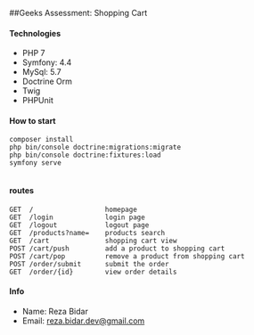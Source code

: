##Geeks Assessment: Shopping Cart

#### Technologies
- PHP 7
- Symfony: 4.4
- MySql: 5.7
- Doctrine Orm
- Twig
- PHPUnit

#### How to start
```
composer install
php bin/console doctrine:migrations:migrate
php bin/console doctrine:fixtures:load 
symfony serve
  
  ```

#### routes
```
GET  /                  homepage
GET  /login             login page
GET  /logout            logout page
GET  /products?name=    products search
GET  /cart              shopping cart view
POST /cart/push         add a product to shopping cart
POST /cart/pop          remove a product from shopping cart
POST /order/submit      submit the order
GET  /order/{id}        view order details
```

#### Info
- Name: Reza Bidar
- Email: reza.bidar.dev@gmail.com